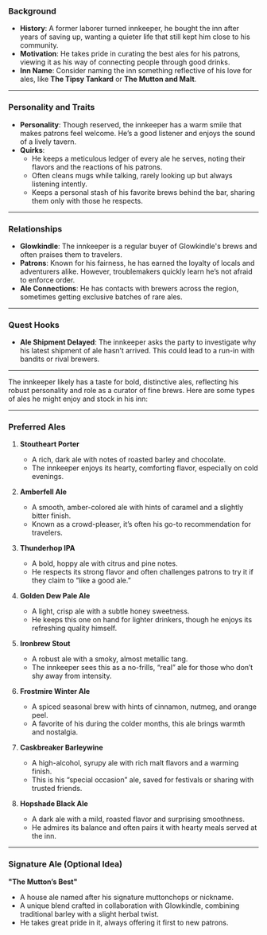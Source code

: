 ### **Background**

- **History**: A former laborer turned innkeeper, he bought the inn after years of saving up, wanting a quieter life that still kept him close to his community.
- **Motivation**: He takes pride in curating the best ales for his patrons, viewing it as his way of connecting people through good drinks.
- **Inn Name**: Consider naming the inn something reflective of his love for ales, like **The Tipsy Tankard** or **The Mutton and Malt**.

---

### **Personality and Traits**

- **Personality**: Though reserved, the innkeeper has a warm smile that makes patrons feel welcome. He’s a good listener and enjoys the sound of a lively tavern.
- **Quirks**:
    - He keeps a meticulous ledger of every ale he serves, noting their flavors and the reactions of his patrons.
    - Often cleans mugs while talking, rarely looking up but always listening intently.
    - Keeps a personal stash of his favorite brews behind the bar, sharing them only with those he respects.

---

### **Relationships**

- **Glowkindle**: The innkeeper is a regular buyer of Glowkindle's brews and often praises them to travelers.
- **Patrons**: Known for his fairness, he has earned the loyalty of locals and adventurers alike. However, troublemakers quickly learn he’s not afraid to enforce order.
- **Ale Connections**: He has contacts with brewers across the region, sometimes getting exclusive batches of rare ales.

---

### **Quest Hooks**

- **Ale Shipment Delayed**: The innkeeper asks the party to investigate why his latest shipment of ale hasn’t arrived. This could lead to a run-in with bandits or rival brewers.

---

The innkeeper likely has a taste for bold, distinctive ales, reflecting his robust personality and role as a curator of fine brews. Here are some types of ales he might enjoy and stock in his inn:

---

### **Preferred Ales**

1. **Stoutheart Porter**
    
    - A rich, dark ale with notes of roasted barley and chocolate.
    - The innkeeper enjoys its hearty, comforting flavor, especially on cold evenings.
2. **Amberfell Ale**
    
    - A smooth, amber-colored ale with hints of caramel and a slightly bitter finish.
    - Known as a crowd-pleaser, it’s often his go-to recommendation for travelers.
3. **Thunderhop IPA**
    
    - A bold, hoppy ale with citrus and pine notes.
    - He respects its strong flavor and often challenges patrons to try it if they claim to “like a good ale.”
4. **Golden Dew Pale Ale**
    
    - A light, crisp ale with a subtle honey sweetness.
    - He keeps this one on hand for lighter drinkers, though he enjoys its refreshing quality himself.
5. **Ironbrew Stout**
    
    - A robust ale with a smoky, almost metallic tang.
    - The innkeeper sees this as a no-frills, “real” ale for those who don’t shy away from intensity.
6. **Frostmire Winter Ale**
    
    - A spiced seasonal brew with hints of cinnamon, nutmeg, and orange peel.
    - A favorite of his during the colder months, this ale brings warmth and nostalgia.
7. **Caskbreaker Barleywine**
    
    - A high-alcohol, syrupy ale with rich malt flavors and a warming finish.
    - This is his “special occasion” ale, saved for festivals or sharing with trusted friends.
8. **Hopshade Black Ale**
    
    - A dark ale with a mild, roasted flavor and surprising smoothness.
    - He admires its balance and often pairs it with hearty meals served at the inn.

---

### **Signature Ale (Optional Idea)**

**"The Mutton’s Best"**

- A house ale named after his signature muttonchops or nickname.
- A unique blend crafted in collaboration with Glowkindle, combining traditional barley with a slight herbal twist.
- He takes great pride in it, always offering it first to new patrons.